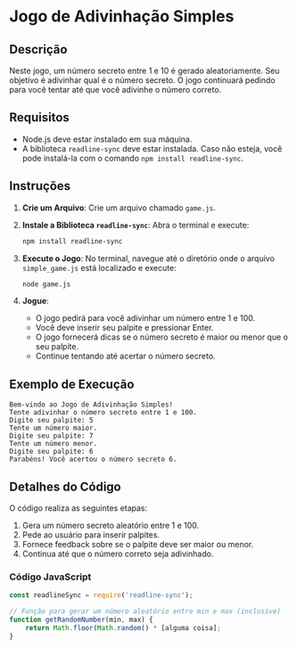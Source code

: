 # Jogo de Adivinhação Simples

## Descrição

Neste jogo, um número secreto entre 1 e 10 é gerado aleatoriamente. Seu objetivo é adivinhar qual é o número secreto. O jogo continuará pedindo para você tentar até que você adivinhe o número correto.

## Requisitos

- Node.js deve estar instalado em sua máquina.
- A biblioteca `readline-sync` deve estar instalada. Caso não esteja, você pode instalá-la com o comando `npm install readline-sync`.

## Instruções

1. **Crie um Arquivo**: Crie um arquivo chamado `game.js`.

2. **Instale a Biblioteca `readline-sync`**:
   Abra o terminal e execute:
   ```bash
   npm install readline-sync
   ```

3. **Execute o Jogo**:
   No terminal, navegue até o diretório onde o arquivo `simple_game.js` está localizado e execute:
   ```bash
   node game.js
   ```

4. **Jogue**:
   - O jogo pedirá para você adivinhar um número entre 1 e 100.
   - Você deve inserir seu palpite e pressionar Enter.
   - O jogo fornecerá dicas se o número secreto é maior ou menor que o seu palpite.
   - Continue tentando até acertar o número secreto.

## Exemplo de Execução

```
Bem-vindo ao Jogo de Adivinhação Simples!
Tente adivinhar o número secreto entre 1 e 100.
Digite seu palpite: 5
Tente um número maior.
Digite seu palpite: 7
Tente um número menor.
Digite seu palpite: 6
Parabéns! Você acertou o número secreto 6.
```

## Detalhes do Código

O código realiza as seguintes etapas:
1. Gera um número secreto aleatório entre 1 e 100.
2. Pede ao usuário para inserir palpites.
3. Fornece feedback sobre se o palpite deve ser maior ou menor.
4. Continua até que o número correto seja adivinhado.

### Código JavaScript

```javascript
const readlineSync = require('readline-sync');

// Função para gerar um número aleatório entre min e max (inclusive)
function getRandomNumber(min, max) {
    return Math.floor(Math.random() * [alguma coisa];
}


